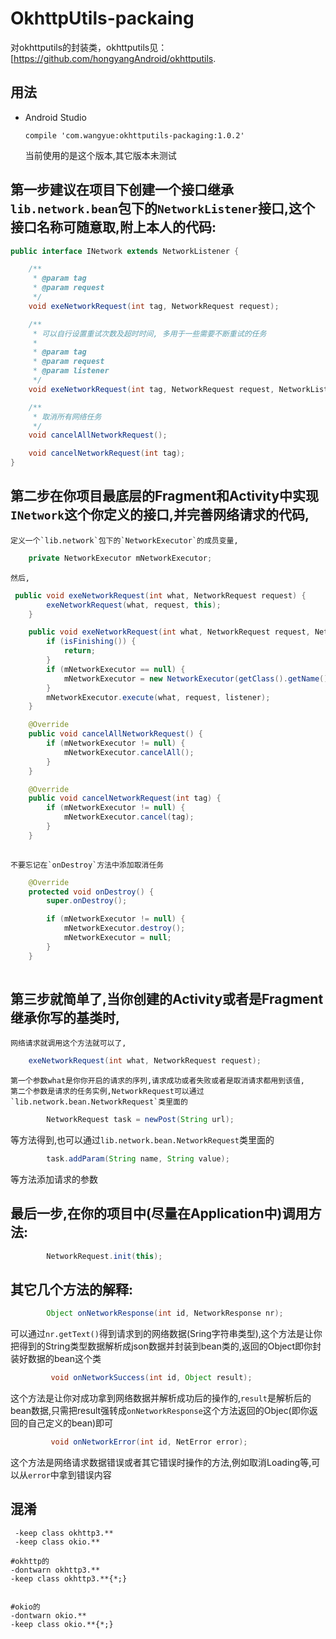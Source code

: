 # OkhttpUtils-packaing
对okhttputils的封装类，okhttputils见：[https://github.com/hongyangAndroid/okhttputils.


## 用法

* Android Studio
	
	```
	compile 'com.wangyue:okhttputils-packaging:1.0.2'
	```
	当前使用的是这个版本,其它版本未测试
	

## 第一步建议在项目下创建一个接口继承`lib.network.bean`包下的`NetworkListener`接口,这个接口名称可随意取,附上本人的代码:

```java
public interface INetwork extends NetworkListener {

    /**
     * @param tag
     * @param request
     */
    void exeNetworkRequest(int tag, NetworkRequest request);

    /**
     * 可以自行设置重试次数及超时时间, 多用于一些需要不断重试的任务
     *
     * @param tag
     * @param request
     * @param listener
     */
    void exeNetworkRequest(int tag, NetworkRequest request, NetworkListener listener);

    /**
     * 取消所有网络任务
     */
    void cancelAllNetworkRequest();

    void cancelNetworkRequest(int tag);
}
```


## 第二步在你项目最底层的Fragment和Activity中实现`INetwork`这个你定义的接口,并完善网络请求的代码,
    定义一个`lib.network`包下的`NetworkExecutor`的成员变量,
```java
	private NetworkExecutor mNetworkExecutor;
```

	然后,
```java
 public void exeNetworkRequest(int what, NetworkRequest request) {
        exeNetworkRequest(what, request, this);
    }

    public void exeNetworkRequest(int what, NetworkRequest request, NetworkListener listener) {
        if (isFinishing()) {
            return;
        }
        if (mNetworkExecutor == null) {
            mNetworkExecutor = new NetworkExecutor(getClass().getName(), this);
        }
        mNetworkExecutor.execute(what, request, listener);
    }

    @Override
    public void cancelAllNetworkRequest() {
        if (mNetworkExecutor != null) {
            mNetworkExecutor.cancelAll();
        }
    }

    @Override
    public void cancelNetworkRequest(int tag) {
        if (mNetworkExecutor != null) {
            mNetworkExecutor.cancel(tag);
        }
    }
	
```
	不要忘记在`onDestroy`方法中添加取消任务
```java
    @Override
    protected void onDestroy() {
        super.onDestroy();

        if (mNetworkExecutor != null) {
            mNetworkExecutor.destroy();
            mNetworkExecutor = null;
        }
    }
	
```

## 第三步就简单了,当你创建的Activity或者是Fragment继承你写的基类时,
	网络请求就调用这个方法就可以了,
```java
	exeNetworkRequest(int what, NetworkRequest request);
```
	第一个参数what是你你开启的请求的序列,请求成功或者失败或者是取消请求都用到该值,
	第二个参数是请求的任务实例,NetworkRequest可以通过`lib.network.bean.NetworkRequest`类里面的
```java
		NetworkRequest task = newPost(String url);
```
等方法得到,也可以通过`lib.network.bean.NetworkRequest`类里面的
```java
		task.addParam(String name, String value);
```
等方法添加请求的参数

## 最后一步,在你的项目中(尽量在Application中)调用方法:
```java
		NetworkRequest.init(this);
```

## 其它几个方法的解释:
```java
	    Object onNetworkResponse(int id, NetworkResponse nr);
```
可以通过`nr.getText()`得到请求到的网络数据(Sring字符串类型),这个方法是让你把得到的String类型数据解析成json数据并封装到bean类的,返回的Object即你封装好数据的bean这个类
```java
	     void onNetworkSuccess(int id, Object result);
```
这个方法是让你对成功拿到网络数据并解析成功后的操作的,`result`是解析后的bean数据,只需把result强转成`onNetworkResponse`这个方法返回的Objec(即你返回的自己定义的bean)即可
```java
	     void onNetworkError(int id, NetError error);
```
这个方法是网络请求数据错误或者其它错误时操作的方法,例如取消Loading等,可以从`error`中拿到错误内容



## 混淆

```该库的
 -keep class okhttp3.**
 -keep class okio.**

#okhttp的
-dontwarn okhttp3.**
-keep class okhttp3.**{*;}


#okio的
-dontwarn okio.**
-keep class okio.**{*;}


```






